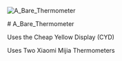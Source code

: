 ![A_Bare_Thermometer](https://github.com/user-attachments/assets/88141f32-e082-455a-a5e2-02a480a04227)
<P># A_Bare_Thermometer</P>
<P>Uses the Cheap Yellow Display (CYD)</P>
<P>Uses Two Xiaomi Mijia Thermometers</P>
